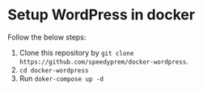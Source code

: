 # Setup WordPress in docker

Follow the below steps:

1. Clone this repository by `git clone https://github.com/speedyprem/docker-wordpress`.
2. `cd docker-wordpress`
3. Run `doker-compose up -d`
